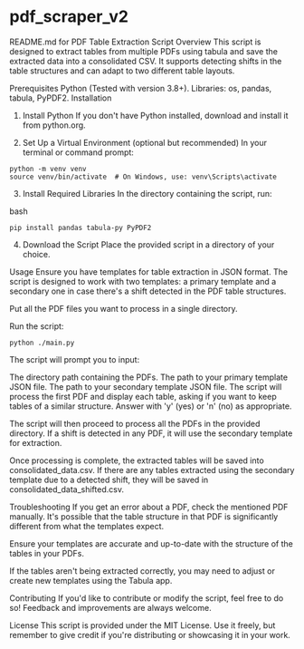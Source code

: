 # pdf_scraper_v2

README.md for PDF Table Extraction Script
Overview
This script is designed to extract tables from multiple PDFs using tabula and save the extracted data into a consolidated CSV. It supports detecting shifts in the table structures and can adapt to two different table layouts.

Prerequisites
Python (Tested with version 3.8+).
Libraries: os, pandas, tabula, PyPDF2.
Installation
1. Install Python
If you don't have Python installed, download and install it from python.org.

2. Set Up a Virtual Environment (optional but recommended)
In your terminal or command prompt:

```
python -m venv venv
source venv/bin/activate  # On Windows, use: venv\Scripts\activate
```

3. Install Required Libraries
In the directory containing the script, run:

bash
```
pip install pandas tabula-py PyPDF2
```

4. Download the Script
Place the provided script in a directory of your choice.

Usage
Ensure you have templates for table extraction in JSON format. The script is designed to work with two templates: a primary template and a secondary one in case there's a shift detected in the PDF table structures.

Put all the PDF files you want to process in a single directory.

Run the script:

```
python ./main.py
```

The script will prompt you to input:

The directory path containing the PDFs.
The path to your primary template JSON file.
The path to your secondary template JSON file.
The script will process the first PDF and display each table, asking if you want to keep tables of a similar structure. Answer with 'y' (yes) or 'n' (no) as appropriate.

The script will then proceed to process all the PDFs in the provided directory. If a shift is detected in any PDF, it will use the secondary template for extraction.

Once processing is complete, the extracted tables will be saved into consolidated_data.csv. If there are any tables extracted using the secondary template due to a detected shift, they will be saved in consolidated_data_shifted.csv.

Troubleshooting
If you get an error about a PDF, check the mentioned PDF manually. It's possible that the table structure in that PDF is significantly different from what the templates expect.

Ensure your templates are accurate and up-to-date with the structure of the tables in your PDFs.

If the tables aren't being extracted correctly, you may need to adjust or create new templates using the Tabula app.

Contributing
If you'd like to contribute or modify the script, feel free to do so! Feedback and improvements are always welcome.

License
This script is provided under the MIT License. Use it freely, but remember to give credit if you're distributing or showcasing it in your work.

